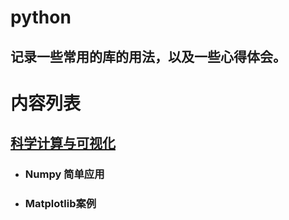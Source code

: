 # python

## 记录一些常用的库的用法，以及一些心得体会。



# 内容列表

## [科学计算与可视化](http://github.com/mengyuqianxun/Python)

- ###  Numpy 简单应用

- ### Matplotlib案例

